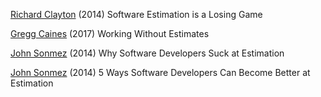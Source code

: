 
[Richard Clayton](https://rclayton.silvrback.com/software-estimation-is-a-losing-game)
(2014) Software Estimation is a Losing Game

[Gregg Caines](http://caines.ca/blog/2017/10/21/working-without-estimates/)
(2017) Working Without Estimates

[John Sonmez](https://simpleprogrammer.com/4-biggest-reasons-software-developers-suck-estimation/)
(2014) Why Software Developers Suck at Estimation

[John Sonmez](https://simpleprogrammer.com/5-ways-software-developers-can-become-better-estimation/)
(2014) 5 Ways Software Developers Can Become Better at Estimation
